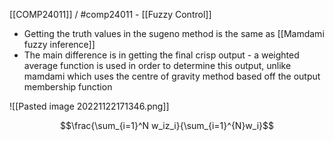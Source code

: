 [[COMP24011]] / #comp24011 - [[Fuzzy Control]]

- Getting the truth values in the sugeno method is the same as [[Mamdami fuzzy inference]]
- The main difference is in getting the final crisp output - a weighted average function is used in order to determine this output, unlike mamdami which uses the centre of gravity method based off the output membership function



![[Pasted image 20221122171346.png]]

$$\frac{\sum_{i=1}^N w_iz_i}{\sum_{i=1}^{N}w_i}$$